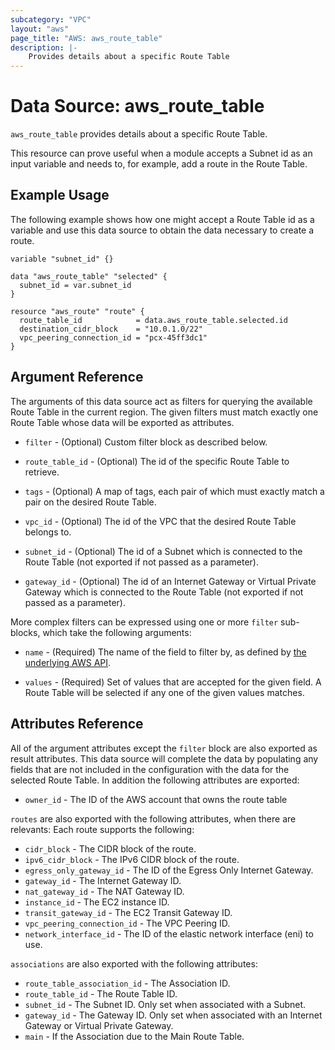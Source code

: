 ```yaml
---
subcategory: "VPC"
layout: "aws"
page_title: "AWS: aws_route_table"
description: |-
    Provides details about a specific Route Table
---
```


# Data Source: aws_route_table

`aws_route_table` provides details about a specific Route Table.

This resource can prove useful when a module accepts a Subnet id as
an input variable and needs to, for example, add a route in
the Route Table.

## Example Usage

The following example shows how one might accept a Route Table id as a variable
and use this data source to obtain the data necessary to create a route.

```hcl
variable "subnet_id" {}

data "aws_route_table" "selected" {
  subnet_id = var.subnet_id
}

resource "aws_route" "route" {
  route_table_id            = data.aws_route_table.selected.id
  destination_cidr_block    = "10.0.1.0/22"
  vpc_peering_connection_id = "pcx-45ff3dc1"
}
```

## Argument Reference

The arguments of this data source act as filters for querying the available
Route Table in the current region. The given filters must match exactly one
Route Table whose data will be exported as attributes.

* `filter` - (Optional) Custom filter block as described below.

* `route_table_id` - (Optional) The id of the specific Route Table to retrieve.

* `tags` - (Optional) A map of tags, each pair of which must exactly match
  a pair on the desired Route Table.

* `vpc_id` - (Optional) The id of the VPC that the desired Route Table belongs to.

* `subnet_id` - (Optional) The id of a Subnet which is connected to the Route Table (not exported if not passed as a parameter).

* `gateway_id` - (Optional) The id of an Internet Gateway or Virtual Private Gateway which is connected to the Route Table (not exported if not passed as a parameter).

More complex filters can be expressed using one or more `filter` sub-blocks,
which take the following arguments:

* `name` - (Required) The name of the field to filter by, as defined by
  [the underlying AWS API](http://docs.aws.amazon.com/AWSEC2/latest/APIReference/API_DescribeRouteTables.html).

* `values` - (Required) Set of values that are accepted for the given field.
  A Route Table will be selected if any one of the given values matches.

## Attributes Reference

All of the argument attributes except the `filter` block are also exported as
result attributes. This data source will complete the data by populating
any fields that are not included in the configuration with the data for
the selected Route Table. In addition the following attributes are exported:

* `owner_id` - The ID of the AWS account that owns the route table

`routes` are also exported with the following attributes, when there are relevants:
Each route supports the following:

* `cidr_block` - The CIDR block of the route.
* `ipv6_cidr_block` - The IPv6 CIDR block of the route.
* `egress_only_gateway_id` - The ID of the Egress Only Internet Gateway.
* `gateway_id` - The Internet Gateway ID.
* `nat_gateway_id` - The NAT Gateway ID.
* `instance_id` - The EC2 instance ID.
* `transit_gateway_id` - The EC2 Transit Gateway ID.
* `vpc_peering_connection_id` - The VPC Peering ID.
* `network_interface_id` - The ID of the elastic network interface (eni) to use.

`associations` are also exported with the following attributes:

* `route_table_association_id` - The Association ID.
* `route_table_id` - The Route Table ID.
* `subnet_id` - The Subnet ID. Only set when associated with a Subnet.
* `gateway_id` - The Gateway ID. Only set when associated with an Internet Gateway or Virtual Private Gateway.
* `main` - If the Association due to the Main Route Table.
